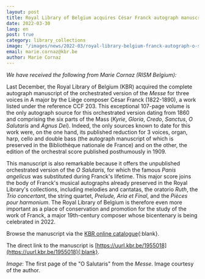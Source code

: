 ```yaml
---
layout: post
title: Royal Library of Belgium acquires César Franck autograph manuscript
date: 2022-03-30
lang: en
post: true
category: library_collections
image: "/images/news/2022-03/royal-library-belgium-franck-autograph-o-salutaria-website.jpg"
email: marie.cornaz@kbr.be
author: Marie Cornaz
---
```


_We have received the following from Marie Cornaz (RISM Belgium):_

Last December, the Royal Library of Belgium (KBR) acquired the complete autograph manuscript of the orchestrated version of the _Messe_ for three voices in A major by the Liège composer César Franck (1822-1890), a work listed under the reference CCF 203. This exceptional 107-page volume is the only autograph source for this orchestrated version dating from 1860 and comprising the six parts of the Mass (_Kyrie_, _Gloria_, _Credo_, _Sanctus_, _O Salutaris_ and _Agnus Dei_). Indeed, the only sources known to date for this work were, on the one hand, its published reduction for 3 voices, organ, harp, cello and double bass (the autograph manuscript of which is preserved in the Bibliothèque nationale de France) and on the other, the edition of the orchestral score published posthumously in 1909.

This manuscript is also remarkable because it offers the unpublished orchestrated version of the _O Salutaris_, for which the famous _Panis angelicus_ was substituted during Franck's lifetime. This major score joins the body of Franck's musical autographs already preserved in the Royal Library's collections, including melodies and cantatas, the oratorio _Ruth_, the _Trio concertant_, the string quartet, _Prelude, Aria et Final_, and the _Pièces pour harmonium_. The Royal Library of Belgium is therefore even more important as a place of conservation and promotion for the study of the work of Franck, a major 19th-century composer whose bicentenary is being celebrated in 2022.

Browse the manuscript via the [KBR online catalogue](https://opac.kbr.be/LIBRARY/doc/SYRACUSE/21501842){:blank}.

The direct link to the manuscript is [https://uurl.kbr.be/1955018](https://uurl.kbr.be/1955018){:blank}.

_Image_: The first page of the "O Salutaris" from the _Messe_. Image courtesy of the author. 

